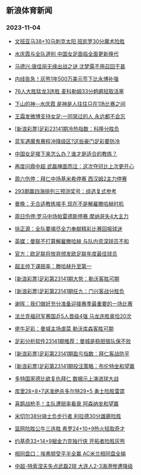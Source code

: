 ## 新浪体育新闻 
### 2023-11-04

+ [文班亚马38+10马刺克太阳 班凯罗30分魔术险胜](https://sports.sina.com.cn/basketball/nba/2023-11-03/doc-imztifeu3895144.shtml)

+ [水庆霞与全队道别 中国女足面临全面更新换代](https://sports.sina.com.cn/china/2023-11-03/doc-imzthywr9931372.shtml)

+ [马德兴:唐佳丽无缘出战之谜 沈梦露不用召回干甚](https://sports.sina.com.cn/china/2023-11-03/doc-imzthywu7197582.shtml)

+ [内线告急！灰熊1年500万美元签下比永博补强](https://sports.sina.com.cn/basketball/nba/2023-11-03/doc-imzthuqu0032752.shtml)

+ [76人大胜猛龙3连胜 麦科勒姆33分鹈鹕轻取活塞](https://sports.sina.com.cn/basketball/nba/2023-11-03/doc-imztifep9833806.shtml)

+ [下山的神--水庆霞 是神是人往往只在1场比赛之间](https://sports.sina.com.cn/china/2023-11-03/doc-imzthywq4617235.shtml)

+ [王霜发微博支持女足:一同哭过的人 永远都不会忘](https://sports.sina.com.cn/china/2023-11-03/doc-imzthywq4620003.shtml)

+ [[新浪彩票]足彩23141期冷热指数：科隆分胜负](https://sports.sina.com.cn/l/2023-11-03/doc-imzthywr9924373.shtml)

+ [蓝军遇魔鬼赛程冲降级区?这些豪门足彩要防冷](https://sports.sina.com.cn/l/2023-11-03/doc-imzthuqs4712055.shtml)

+ [中国女足接下来怎么办？谁才是适合的教练？](https://sports.sina.com.cn/china/2023-11-03/doc-imzthyww3983797.shtml)

+ [再度问鼎中超 武磊掩面而泣：这次夺冠比上次更开心](https://sports.sina.com.cn/china/2023-10-30/doc-imzsvyns4070139.shtml)

+ [周六伤停：拜仁中场基米希停赛 西汉姆2主力停赛](https://sports.sina.com.cn/l/2023-11-03/doc-imztiruq3704862.shtml)

+ [293期赢四海排列三预测奖号：组选复式参考](https://sports.sina.com.cn/l/2023-11-03/doc-imzthywr9948555.shtml)

+ [曼晚：无合适教练接手 现在不是解雇滕哈赫时机](https://sports.sina.com.cn/g/2023-11-03/doc-imztkakk3525297.shtml)

+ [周日伤停:罗马中场帕雷德斯停赛 摩纳哥失4大主力](https://sports.sina.com.cn/l/2023-11-03/doc-imztiruq3722749.shtml)

+ [徐正源：全队要竭尽全力奉献精彩比赛回报球迷](https://sports.sina.com.cn/china/j/2023-11-03/doc-imztkakc9461267.shtml)

+ [英媒：曼联不打算解雇滕哈赫 与队内资深球员不和](https://sports.sina.com.cn/g/2023-11-03/doc-imztkakc9480435.shtml)

+ [官方：欧足联将放弃颁发欧足联年度最佳球员](https://sports.sina.com.cn/g/2023-11-03/doc-imztkaka4147552.shtml)

+ [超主帅下课赔率：滕哈赫升至第一](https://sports.sina.com.cn/g/2023-11-03/doc-imztkakk3533070.shtml)

+ [[新浪彩票]足彩第23141期大势：勒沃客胜可期](https://sports.sina.com.cn/l/2023-11-03/doc-imztirui9640655.shtml)

+ [[新浪彩票]足彩第23141期任九：门兴客战分胜负](https://sports.sina.com.cn/l/2023-11-03/doc-imztirun6906151.shtml)

+ [谢晖：我们做好充分准备迎接赛季最重要的一场比赛](https://sports.sina.com.cn/china/j/2023-11-03/doc-imztkhry4033161.shtml)

+ [法兰克福冠军赛国乒5人晋级4强 马龙连胜奥恰20次](https://sports.sina.com.cn/others/pingpang/2023-11-04/doc-imztmcvu6184209.shtml)

+ [佬牛足彩：曼城主场虐菜 勒沃库森客胜可期](https://sports.sina.com.cn/l/2023-11-04/doc-imztmcvw2965675.shtml)

+ [足彩分析软件23141期推荐：曼城是稳胆狼队保不败](https://sports.sina.com.cn/l/2023-11-04/doc-imztmcvu6188206.shtml)

+ [[新浪彩票]足彩第23141期盈亏指数：拜仁客战防平](https://sports.sina.com.cn/l/2023-11-03/doc-imztiruh4320027.shtml)

+ [[新浪彩票]足彩第23141期投注策略：布伦特坐和望赢](https://sports.sina.com.cn/l/2023-11-03/doc-imztirun6907658.shtml)

+ [多特国家德比欲复仇拜仁 数据示上演进球大战](https://sports.sina.com.cn/l/2023-11-04/doc-imztiwae4232136.shtml)

+ [库里28+8+7送准绝杀多尔特29+5 勇士险胜雷霆](https://sports.sina.com.cn/basketball/nba/2023-11-04/doc-imztmkcs6090839.shtml)

+ [喜鹊战枪手！主队遭赔率看衰 阿森纳坐和望赢](https://sports.sina.com.cn/l/2023-11-04/doc-imztirui9677335.shtml)

+ [米切尔38分骑士负步行者 利拉德30分雄鹿险胜](https://sports.sina.com.cn/basketball/nba/2023-11-04/doc-imztmkcv0574534.shtml)

+ [篮网险胜公牛三连胜 希罗24+10+9热火轻取奇才](https://sports.sina.com.cn/basketball/nba/2023-11-04/doc-imztmkcu2863446.shtml)

+ [约基奇33+14+9掘金力克独行侠 开拓者险胜灰熊](https://sports.sina.com.cn/basketball/nba/2023-11-04/doc-imztmqms2759044.shtml)

+ [相同盘口：埃弗顿受平半全赢 AC米兰相同盘全输](https://sports.sina.com.cn/l/2023-11-04/doc-imztmqms2769467.shtml)

+ [中超-特索涅夫失点武磊2球 大连人2-3海港惨遭降级](https://sports.sina.com.cn/china/j/2023-11-04/doc-imztmyzp0259314.shtml)


